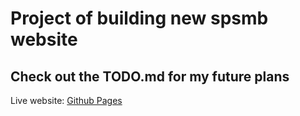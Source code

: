 # Project of building new spsmb website

## Check out the TODO.md for my future plans

Live website: [Github Pages](https://ttoomas.github.io/SPSMB-Website)